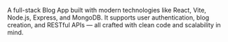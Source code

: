 A full-stack Blog App built with modern technologies like React, Vite, Node.js, Express, and MongoDB.
It supports user authentication, blog creation, and RESTful APIs — all crafted with clean code and scalability in mind.

